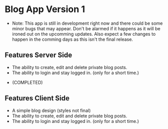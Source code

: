 # Blog App Version 1

- Note: This app is still in development right now and there could be some minor bugs that may appear. Don't be alarmed if it happens as it will be ironed out on the upcomming updates. Also expect a few changes to happen in the comming days as this isn't the final release.

## Features Server Side

- The ability to create, edit and delete private blog posts.
- The ability to login and stay logged in. (only for a short time.)

* (COMPLETED)


## Features Client Side

- A simple blog design (styles not final)
- The ability to create, edit and delete private blog posts.
- The ability to login and stay logged in. (only for a short time.)
